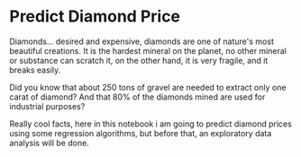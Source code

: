 # Predict Diamond Price
Diamonds... desired and expensive, diamonds are one of nature's most beautiful creations. It is the hardest mineral on the planet, no other mineral or substance can scratch it, on the other hand, it is very fragile, and it breaks easily.

Did you know that about 250 tons of gravel are needed to extract only one carat of diamond? And that 80% of the diamonds mined are used for industrial purposes?

Really cool facts, here in this notebook i am going to predict diamond prices using some regression algorithms, but before that, an exploratory data analysis will be done.
